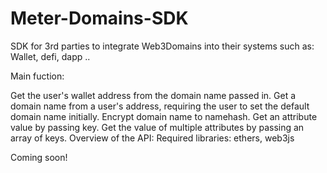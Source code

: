# Meter-Domains-SDK

SDK for 3rd parties to integrate Web3Domains into their systems such as: Wallet, defi, dapp ..

Main fuction:

Get the user's wallet address from the domain name passed in.
Get a domain name from a user's address, requiring the user to set the default domain name initially.
Encrypt domain name to namehash.
Get an attribute value by passing key.
Get the value of multiple attributes by passing an array of keys.
Overview of the API: Required libraries: ethers, web3js

Coming soon!
